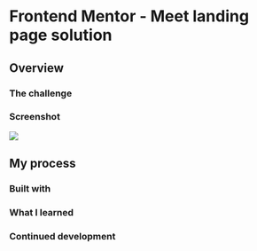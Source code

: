 # Frontend Mentor - Meet landing page solution

## Overview

### The challenge

### Screenshot

![](./screenshot.jpg)

## My process

### Built with

### What I learned

### Continued development


